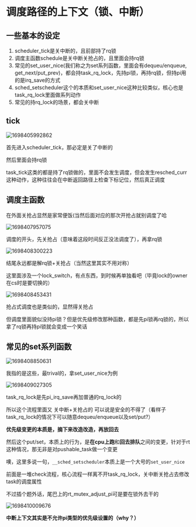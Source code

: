 # 调度路径的上下文（锁、中断）

## 一些基本的设定
1. scheduler_tick是关中断的，且前部持了rq锁
2. 调度主函数schedule是关中断关抢占的，且里面会持rq锁
3. 常见的set_user_nice(我们称之为set系列函数，里面会有dequeu/enqueue, get_next/put_prev)，都会持task_rq_lock，先持pi锁，再持rq锁，但持pi用的是irq_save的方式
4. sched_setscheduler这个的本质和set_user_nice这种比较类似，核心也是task_rq_lock里面做系列动作
5. 常见的持rq_lock的场景，都会关中断

## tick
![1698405992862](https://github.com/Rust401/OS-kernel-dev-config/assets/31315527/99cd8c98-8b63-41c1-b102-bab4e9a61609)

首先进入scheduler_tick，那必定是关了中断的

然后里面会持rq锁

task_tick这类的都是持了rq锁做的，里面不会发生调度，但会发生resched_curr这种动作，这种往往会在中断返回路径上检查下标记位，然后真正调度

## 调度主函数

在外面关抢占显然是家常便饭(当然后面对应的那次开抢占就别调度了哈

![1698407957075](https://github.com/Rust401/OS-kernel-dev-config/assets/31315527/f8bfcec7-68eb-40c5-80b7-6b5a84d7a5ed)

调度的开头，先关抢占（意味着这段时间反正没法调度了），再拿rq锁

![1698408300223](https://github.com/Rust401/OS-kernel-dev-config/assets/31315527/743d2644-f7a3-4d78-b817-95e142b5113c)

结尾永远都是解rq锁+关抢占（当然这里其实不用对称）

这里面涉及一个lock_switch，有点东西，到时候再单独看吧（毕竟lock的owner在cs时是要切换的）

![1698408453431](https://github.com/Rust401/OS-kernel-dev-config/assets/31315527/7ff9d726-1228-4d8e-bcbd-0a6947dbe660)

抢占式调度也是类似的，显然得关抢占

但调度里面貌似没持pi锁？但是优先级修改那种函数，都是先pi锁再rq锁的，所以拿了rq锁再持pi锁就会变成一个笑话

## 常见的set系列函数

![1698408850631](https://github.com/Rust401/OS-kernel-dev-config/assets/31315527/8f5fbb97-a774-41e4-abb4-2cd99f978270)

我指的是这些，最trival的，拿set_user_nice为例

![1698409027305](https://github.com/Rust401/OS-kernel-dev-config/assets/31315527/ee1e65f8-a66d-4f26-94e2-6a880e2415a6)

task_rq_lock是先pi_irq_save再加普通的rq_lock的

所以这个流程里面又 关中断+关抢占的 可以说是安全的不得了（看样子task_rq_lock的情况下可以随意dequeu/enqueue以及set/put?）

**优先级变更的本质是，摘下来改造改造，再放回去**

然后这个put/set，本质上的行为，是**在cpu上跑**和**回去排队**之间的变更，针对于rt这种情况，那无非是对pushable_task做一个变更

噢，这里多说一句，`__sched_setscheduler`本质上是一个大号的`set_user_nice`

前面是一堆check流程，核心流程一样离不开task_rq_lock，关中断关抢占去修改task的调度属性

不过插个题外话，尾巴上的rt_mutex_adjust_pi可是要在锁外去干的

![1698410009676](https://github.com/Rust401/OS-kernel-dev-config/assets/31315527/ecd1b1ab-7d91-4bcd-ae2f-d283b80f4fa0)

**中断上下文其实是不允许pi类型的优先级设置的（why？）**


























